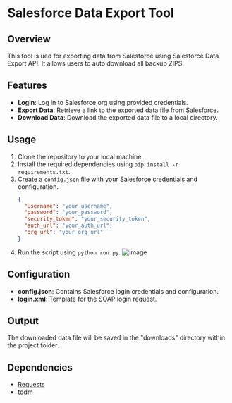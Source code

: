 # Salesforce Data Export Tool

## Overview
This tool is ued for exporting data from Salesforce using Salesforce Data Export API. It allows users to auto download all backup ZIPS.

## Features
- **Login**: Log in to Salesforce org using provided credentials.
- **Export Data**: Retrieve a link to the exported data file from Salesforce.
- **Download Data**: Download the exported data file to a local directory.

## Usage
1. Clone the repository to your local machine.
2. Install the required dependencies using `pip install -r requirements.txt`.
3. Create a `config.json` file with your Salesforce credentials and configuration.
    ```json
    {
      "username": "your_username",
      "password": "your_password",
      "security_token": "your_security_token",
      "auth_url": "your_auth_url",
      "org_url": "your_org_url"
    }
    ```
4. Run the script using `python run.py`.
![image](https://github.com/psagredo99/autoBackupDownload/assets/72439144/a6635ecf-1369-4b29-bf31-001493404024)

## Configuration
- **config.json**: Contains Salesforce login credentials and configuration.
- **login.xml**: Template for the SOAP login request.

## Output
The downloaded data file will be saved in the "downloads" directory within the project folder.

## Dependencies
- [Requests](https://docs.python-requests.org/en/latest/)
- [tqdm](https://github.com/tqdm/tqdm)



